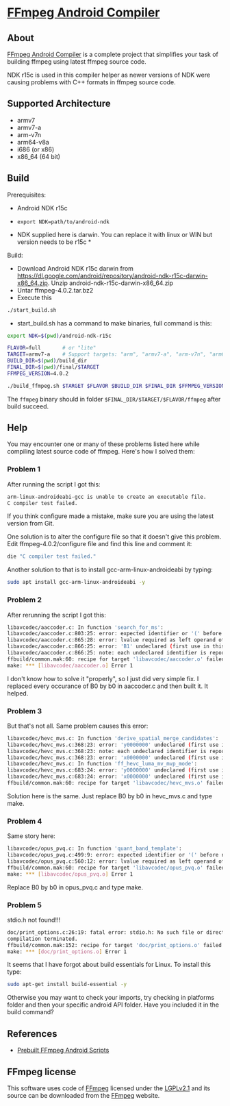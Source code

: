 [FFmpeg Android Compiler](https://github.com/ervikaspec/ffmpeg_android_compiler/)
==============

## About
[FFmpeg Android Compiler](https://github.com/ervikaspec/ffmpeg_android_compiler/) is a complete project that simplifies your task of building ffmpeg using latest ffmpeg source code.

NDK r15c is used in this compiler helper as newer versions of NDK were causing problems with C++ formats in ffmpeg source code.

## Supported Architecture
* armv7
* armv7-a
* arm-v7n
* arm64-v8a
* i686 (or x86)
* x86_64 (64 bit)



## Build  

Prerequisites:
  * Android NDK r15c
  * `export NDK=path/to/android-ndk`

* NDK supplied here is darwin. You can replace it with linux or WIN but version needs to be r15c *

Build:
  * Download Android NDK r15c darwin from https://dl.google.com/android/repository/android-ndk-r15c-darwin-x86_64.zip. Unzip android-ndk-r15c-darwin-x86_64.zip
  * Untar ffmpeg-4.0.2.tar.bz2
  * Execute this

```bash
./start_build.sh
```

  * start_build.sh has a command to make binaries, full command is this:

```bash
export NDK=$(pwd)/android-ndk-r15c

FLAVOR=full       # or "lite"
TARGET=armv7-a    # Support targets: "arm", "armv7-a", "arm-v7n", "arm64-v8a", "i686", "x86_64"
BUILD_DIR=$(pwd)/build_dir
FINAL_DIR=$(pwd)/final/$TARGET
FFMPEG_VERSION=4.0.2

./build_ffmpeg.sh $TARGET $FLAVOR $BUILD_DIR $FINAL_DIR $FFMPEG_VERSION
```

The `ffmpeg` binary should in folder `$FINAL_DIR/$TARGET/$FLAVOR/ffmpeg` after build succeed.


## Help

You may encounter one or many of these problems listed here while compiling latest source code of ffmpeg. Here's how I solved them:

### Problem 1
After running the script I got this:
 
```bash
arm-linux-androideabi-gcc is unable to create an executable file.
C compiler test failed.
```

If you think configure made a mistake, make sure you are using the latest version from Git. 
 
One solution is to alter the configure file so that it doesn't give this problem. Edit ffmpeg-4.0.2/configure file and find this line and comment it:
```bash
die "C compiler test failed."
```

Another solution to that is to install gcc-arm-linux-androideabi by typing:

```bash
sudo apt install gcc-arm-linux-androideabi -y
```
 
 
### Problem 2
After rerunning the script I got this:

```bash
libavcodec/aaccoder.c: In function 'search_for_ms':
libavcodec/aaccoder.c:803:25: error: expected identifier or '(' before numeric constant
libavcodec/aaccoder.c:865:28: error: lvalue required as left operand of assignment
libavcodec/aaccoder.c:866:25: error: 'B1' undeclared (first use in this function)
libavcodec/aaccoder.c:866:25: note: each undeclared identifier is reported only once for each function it appears in
ffbuild/common.mak:60: recipe for target 'libavcodec/aaccoder.o' failed
make: *** [libavcodec/aaccoder.o] Error 1
```

I don't know how to solve it "properly", so I just did very simple fix. I replaced every occurance of B0 by b0 in aaccoder.c and then built it. It helped.
 
### Problem 3
But that's not all. Same problem causes this error:
 
```bash
libavcodec/hevc_mvs.c: In function 'derive_spatial_merge_candidates':
libavcodec/hevc_mvs.c:368:23: error: 'y0000000' undeclared (first use in this function)
libavcodec/hevc_mvs.c:368:23: note: each undeclared identifier is reported only once for each function it appears in
libavcodec/hevc_mvs.c:368:23: error: 'x0000000' undeclared (first use in this function)
libavcodec/hevc_mvs.c: In function 'ff_hevc_luma_mv_mvp_mode':
libavcodec/hevc_mvs.c:683:24: error: 'y0000000' undeclared (first use in this function)
libavcodec/hevc_mvs.c:683:24: error: 'x0000000' undeclared (first use in this function)
ffbuild/common.mak:60: recipe for target 'libavcodec/hevc_mvs.o' failed
```
 
Solution here is the same. Just replace B0 by b0 in hevc_mvs.c and type make.
 
### Problem 4
Same story here:
 
```bash
libavcodec/opus_pvq.c: In function 'quant_band_template':
libavcodec/opus_pvq.c:499:9: error: expected identifier or '(' before numeric constant
libavcodec/opus_pvq.c:560:12: error: lvalue required as left operand of assignment
ffbuild/common.mak:60: recipe for target 'libavcodec/opus_pvq.o' failed
make: *** [libavcodec/opus_pvq.o] Error 1
```
 
Replace B0 by b0 in opus_pvq.c and type make.
 
### Problem 5
stdio.h not found!!!
 
```bash
doc/print_options.c:26:19: fatal error: stdio.h: No such file or directory
compilation terminated.
ffbuild/common.mak:152: recipe for target 'doc/print_options.o' failed
make: *** [doc/print_options.o] Error 1
```

It seems that I have forgot about build essentials for Linux. To install this type:

```bash
sudo apt-get install build-essential -y
```
Otherwise you may want to check your imports, try checking in platforms folder and then your specific android API folder. Have you included it in the build command?


## References
  - [Prebuilt FFmpeg Android Scripts](https://github.com/Khang-NT/ffmpeg-binary-android)


## FFmpeg license
This software uses code of <a href="http://ffmpeg.org">FFmpeg</a> licensed under the <a href="http://www.gnu.org/licenses/old-licenses/lgpl-2.1.html">LGPLv2.1</a> and its source can be downloaded from the <a href="http://ffmpeg.org">FFmpeg</a> website.

